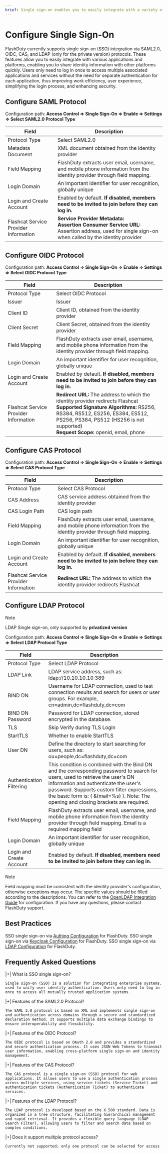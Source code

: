 ```yaml
---
brief: Single sign-on enables you to easily integrate with a variety of different applications and platforms, allowing you to log in once and access multiple related applications and services
---
```


# Configure Single Sign-On

FlashDuty currently supports single sign-on (SSO) integration via SAML2.0, OIDC, CAS, and LDAP (only for the private version) protocols. These features allow you to easily integrate with various applications and platforms, enabling you to share identity information with other platforms quickly. Users only need to log in once to access multiple associated applications and services without the need for separate authentication for each application, thus improving work efficiency, user experience, simplifying the login process, and enhancing security.

## Configure SAML Protocol
Configuration path: **Access Control => Single Sign-On => Enable => Settings => Select SAML2.0 Protocol Type**

|Field|Description|
|----|----|
|Protocol Type|Select SAML2.0|
|Metadata Document|XML document obtained from the identity provider|
|Field Mapping|FlashDuty extracts user email, username, and mobile phone information from the identity provider through field mapping.|
|Login Domain|An important identifier for user recognition, globally unique|
|Login and Create Account|Enabled by default. **If disabled, members need to be invited to join before they can log in.**|
|Flashcat Service Provider Information|**Service Provider Metadata:** <br> **Assertion Consumer Service URL:** Assertion address, used for single sign-on when called by the identity provider|

## Configure OIDC Protocol
Configuration path: **Access Control => Single Sign-On => Enable => Settings => Select OIDC Protocol Type**

|Field|Description|
|----|----|
|Protocol Type|Select OIDC Protocol|
|Issuer|Issuer|
|Client ID|Client ID, obtained from the identity provider|
|Client Secret|Client Secret, obtained from the identity provider|
|Field Mapping|FlashDuty extracts user email, username, and mobile phone information from the identity provider through field mapping.|
|Login Domain|An important identifier for user recognition, globally unique|
|Login and Create Account|Enabled by default. **If disabled, members need to be invited to join before they can log in.**|
|Flashcat Service Provider Information|**Redirect URL:** The address to which the identity provider redirects Flashcat <br> **Supported Signature Algorithms:** RS256, RS384, RS512, ES256, ES384, ES512, PS256, PS384, PS512 (HS256 is not supported) <br> **Request Scope:** openid, email, phone |

## Configure CAS Protocol
Configuration path: **Access Control => Single Sign-On => Enable => Settings => Select CAS Protocol Type**

|Field|Description|
|----|----|
|Protocol Type|Select CAS Protocol|
|CAS Address|CAS service address obtained from the identity provider|
|CAS Login Path|CAS login path|
|Field Mapping|FlashDuty extracts user email, username, and mobile phone information from the identity provider through field mapping.|
|Login Domain|An important identifier for user recognition, globally unique|
|Login and Create Account|Enabled by default. **If disabled, members need to be invited to join before they can log in.**|
|Flashcat Service Provider Information|**Redirect URL:** The address to which the identity provider redirects Flashcat

## Configure LDAP Protocol
> [!NOTE]
> LDAP Single sign-on, only supported by **privatized version**

Configuration path: **Access Control => Single Sign-On => Enable => Settings => Select LDAP Protocol Type**

|Field|Description|
|----|----|
|Protocol Type|Select LDAP Protocol|
|LDAP Link|LDAP service address, such as: ldap://10.10.10.10:389 |
|BIND DN|Username for LDAP connection, used to test connection results and search for users or user groups. For example, cn=admin,dc=flashduty,dc=com |
|BIND DN Password|Password for LDAP connection, stored encrypted in the database.|
|TLS|Skip Verify during TLS Login|
|StartTLS|Whether to enable StartTLS|
|User DN|Define the directory to start searching for users, such as: ou=people,dc=flashduty,dc=com|
|Authentication Filtering|This condition is combined with the Bind DN and the corresponding password to search for users, used to retrieve the user's DN information and authenticate the user's password. Supports custom filter expressions, the basic form is: ( &(mail=%s) ). Note: The opening and closing brackets are required.|
|Field Mapping|FlashDuty extracts user email, username, and mobile phone information from the identity provider through field mapping. Email is a required mapping field|
|Login Domain|An important identifier for user recognition, globally unique|
|Login and Create Account|Enabled by default. **If disabled, members need to be invited to join before they can log in.**|

> [!NOTE]
> Field mapping must be consistent with the identity provider's configuration, otherwise exceptions may occur. The specific values should be filled according to the descriptions. You can refer to the [OpenLDAP Integration Guide](https://docs.flashcat.cloud/zh/flashduty/openldap-integration-guide) for configuration. If you have any questions, please contact FlashDuty support.

## Best Practices

SSO single sign-on via [Authing Configuration](/start/overview) for FlashDuty.
SSO single sign-on via [Keycloak Configuration](/start/overview) for FlashDuty.
SSO single sign-on via [LDAP Configuration](/start/overview) for FlashDuty.

## Frequently Asked Questions

|+| What is SSO single sign-on?

    Single sign-on (SSO) is a solution for integrating enterprise systems, used to unify user identity authentication. Users only need to log in once to access all mutually trusted application systems.

|+| Features of the SAML2.0 Protocol?

    The SAML 2.0 protocol is based on XML and implements single sign-on and authentication across domains through a secure and standardized declaration method. It supports multiple data exchange bindings to ensure interoperability and flexibility.

|+| Features of the OIDC Protocol?

    The OIDC protocol is based on OAuth 2.0 and provides a standardized and secure authentication process. It uses JSON Web Tokens to transmit user information, enabling cross-platform single sign-on and identity management.

|+| Features of the CAS Protocol?

    The CAS protocol is a single sign-on (SSO) protocol for web applications. It allows users to use a single authentication process across multiple services, using service tickets (Service Ticket) and authentication tickets (Authentication Ticket) to authenticate services.

|+| Features of the LDAP Protocol?

    The LDAP protocol is developed based on the X.500 standard. Data is organized in a tree structure, facilitating hierarchical management and rapid retrieval. It provides a flexible query language (LDAP Search Filter), allowing users to filter and search data based on complex conditions.

|+| Does it support multiple protocol access?

    Currently not supported; only one protocol can be selected for access